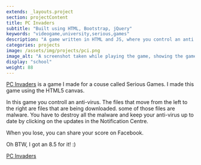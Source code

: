 ```yaml
---
extends: _layouts.project
section: projectContent
title: PC Invaders
subtitle: "Built using HTML, Bootstrap, jQuery"
keywords: "videogame,university,serious,games"
description: "A game written in HTML and JS, where you control an anti virus and have to protect your computer from viruses. Made for university"
categories: projects
image: /assets/img/projects/pci.png
image_alt: "A screenshot taken while playing the game, showing the gameplay of the game."
display: "school"
weight: 88
---
```


[PC Invaders](https://projects.thomasdeluca.nl/game) is a game I made for a couse called Serious Games. I made this game using the HTML5 canvas.

In this game you controll an anti-virus. The files that move from the left to the right are files that are being downloaded. some of those files are malware. You have to destroy all the malware and keep your anti-virus up to date by clicking on the updates in the Notification Centre.

When you lose, you can share your score on Facebook.

Oh BTW, I got an 8.5 for it! :)

[PC Invaders](https://projects.thomasdeluca.nl/game)